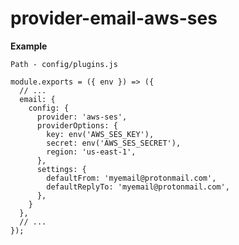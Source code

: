 # provider-email-aws-ses

**Example**

<code>Path - config/plugins.js</code> 

```
module.exports = ({ env }) => ({
  // ...
  email: {
    config: {
      provider: 'aws-ses',
      providerOptions: {
        key: env('AWS_SES_KEY'),
        secret: env('AWS_SES_SECRET'),
        region: 'us-east-1',
      },
      settings: {
        defaultFrom: 'myemail@protonmail.com',
        defaultReplyTo: 'myemail@protonmail.com',
      },
    }
  },
  // ...
});
```

